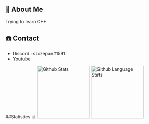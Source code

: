 ## 📖 About Me
 Trying to learn C++

## ☎️ Contact
 - Discord : szczepan#1591
 - [Youtube](https://www.youtube.com/channel/UCClpLU0ZNUSuxFoZKbtJ8OQ)

##Statistics 📊
    <img alt="Github Stats" height="165px" src="https://github-readme-stats.vercel.app/api?username=Syzyzepan&show_icons=true&theme=radical"/>
    <img alt="Github Language Stats" height="165px" src="https://github-readme-stats.vercel.app/api/top-langs/?username=Syzyzepan&layout=compact&theme=radical"/>
